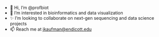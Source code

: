 - 👋 Hi, I’m @profbiot
- 👀 I’m interested in bioinformatics and data visualization
- ✨ I’m looking to collaborate on next-gen sequencing and data science projects
- 📫 Reach me at jkaufman@endicott.edu

<!---
profbiot/profbiot is a ✨ special ✨ repository because its `README.md` (this file) appears on your GitHub profile.
You can click the Preview link to take a look at your changes.
--->
